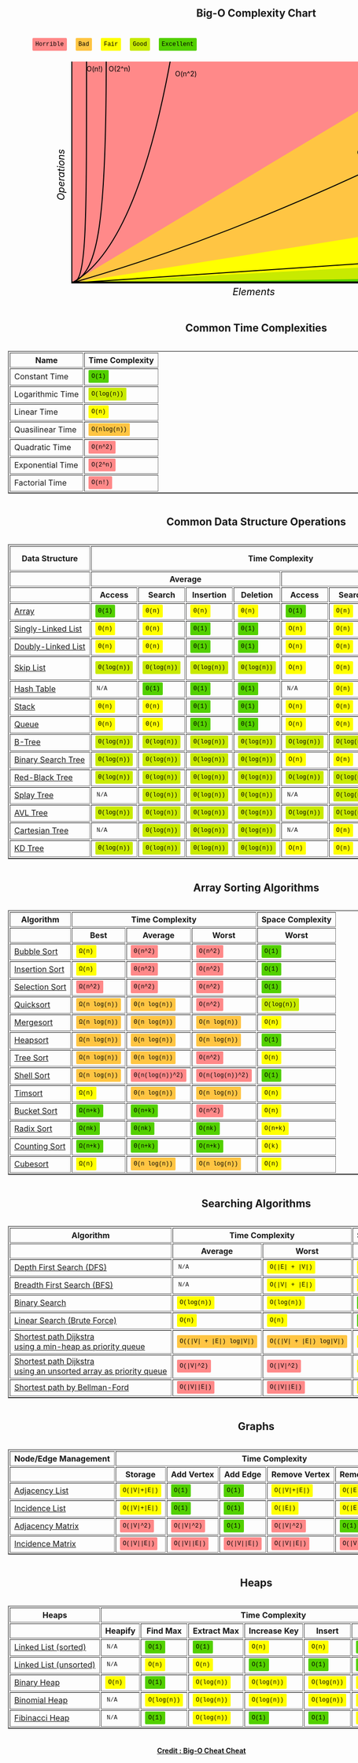 <style>
    #credit {
        text-align: right;
    }

    #page {
        padding: 20px;
        text-align: center;
        width: 100%;
        box-sizing: border-box;
        min-width: 1000px;
    }

    #chartTitle {
        display: inline-block;
        width: 800px;
        text-align: center;
        margin-left: 50px;
    }

    #data-structures {
        display: inline-block;
        width: 800px;
        text-align: center;
        margin-left: 50px;
    }

    #algo {
        display: inline-block;
        width: 800px;
        text-align: center;
        margin-left: 50px;
    }

    #legend {
        margin-left: 40px;
    }

    table {
        display: inline-block;
    }

    table {
        /* display: table; */
        border-collapse: separate;
        box-sizing: border-box;
        text-indent: initial;
        border-spacing: 2px;
        border-color: grey;
    }

    code {
        font-family: monospace;
    }

    table code {
        font-size: 12px;
        padding: 3px;
        font-family: Monaco, Menlo, Consolas, "Courier New", monospace;
        display: inline-block;
        border-radius: 2px;
    }

    table tr td {
        white-space: nowrap;
    }

    td {
        display: table-cell;
        vertical-align: inherit;
    }

    #legend tr td:first-child {
        text-align: center;
    }

    .md-typeset code {
        border-radius: 1rem;
    }

    .red {
        border: 1px solid #ff8989;
        color: black;
        background-color: #ff8989;
        border-width: medium;
    }

    .orange {
        border: 1px solid #FFC543;
        color: black;
        background-color: #FFC543;
        border-width: medium;
    }

    .yellow {
        border: 1px solid yellow;
        color: black;
        background-color: yellow;
        border-width: medium;
    }

    .yellow-green {
        border: 1px solid #C8EA00;
        color: black;
        background-color: #C8EA00;
        border-width: medium;
    }

    .green {
        border: 1px solid #53d000;
        color: black;
        background-color: #53d000;
        border-width: medium;
    }
</style>
<div id="page">
    <h2 id="chartTitle"> <b> Big-O Complexity Chart </b></h2>
    <div>
        <table id="legend" class="table">
            <tbody>
                <tr>
                    <td><code class="red">Horrible</code></td>
                    <td><code class="orange">Bad</code></td>
                    <td><code class="yellow">Fair</code></td>
                    <td><code class="yellow-green">Good</code></td>
                    <td><code class="green">Excellent</code></td>
                </tr>
            </tbody>
        </table>
    </div>
    <div>
        <svg id="chart" width="800" height="500" xmlns="http://www.w3.org/2000/svg">
        <!-- horrible region -->
        <path d="M50 450 L 50 0 L 800 0 L 800 450 Z" fill="#ff8989"></path>
        <!-- bad region -->
        <path d="M50 450 L 800 0 L 800 450 Z" fill="#FFC543"></path>
        <!-- fair region -->
        <path d="M50 450 L 800 450 L 800 330 Z" fill="yellow"></path>
        <!-- good region -->
        <path d="M50 450 L 800 450 L 800 410 Z" fill="#C8EA00"></path>
        <!-- excellent region -->
        <path d="M50 450 L 800 450 L 800 440 Z" fill="#53d000"></path>
        <!-- axes -->
        <path d="M50 0 L 50 450 L 800 450" fill="transparent" stroke="black" stroke-width="2"></path>
        <path d="M50 448 L 800 448" fill="transparent" stroke="black" stroke-width="2"></path>
        <text x="700" y="438" fill="black">O(log n), O(1)</text>
        <path d="M50 450 L 800 400" fill="transparent" stroke="black" stroke-width="2"></path>
        <text x="760" y="390" fill="black">O(n)</text>
        <path d="M50 450 Q 400 350, 800 150" fill="transparent" stroke="black" stroke-width="2"></path>
        <text x="630" y="190" fill="black">O(n log n)</text>
        <path d="M50 450 Q 180 380, 250 0" fill="transparent" stroke="black" stroke-width="2"></path>
        <text x="260" y="30" fill="black">O(n^2)</text>
        <path d="M50 450 C 100 430, 120 350, 120 0" fill="transparent" stroke="black" stroke-width="2"></path>
        <text x="125" y="20" fill="black">O(2^n)</text>
        <path d="M50 450 C 80 450, 80 350, 80 0" fill="transparent" stroke="black" stroke-width="2"></path>
        <text x="80" y="20" fill="black">O(n!)</text>
        <text x="0" y="0" transform="translate(30 230) rotate(-90)" style="dominant-baseline: middle; text-anchor: middle; font-size:20px; color: #555; font-size:20px; color: #555; font-style: italic;" fill="black">Operations</text>
        <text x="0" y="0" transform="translate(420 470)" style="dominant-baseline: middle; text-anchor: middle; font-size:20px; color: #555; font-style: italic;" fill="black">Elements</text>
        </svg>
    </div>
    <div id="tablesWrapper">
        <h2 id="algo"><b> Common Time Complexities </b></h2>
        <table class="table table-bordered table-striped" border="2">
            <tbody>
                <tr>
                    <th><b> Name </b></th>
                    <th><b> Time Complexity </b></th>
                </tr>
                <tr>
                    <td>Constant Time</td>
                    <td><code class="green">O(1)</code></td>
                </tr>
                <tr>
                    <td>Logarithmic Time</td>
                    <td><code class="yellow-green">O(log(n))</code></td>
                </tr>
                <tr>
                    <td>Linear Time</td>
                    <td><code class="yellow">O(n)</code></td>
                </tr>
                <tr>
                    <td>Quasilinear Time</td>
                    <td><code class="orange">O(nlog(n))</code></td>
                </tr>
                <tr>
                    <td>Quadratic Time</td>
                    <td><code class="red">O(n^2)</code></td>
                </tr>
                <tr>
                    <td>Exponential Time</td>
                    <td><code class="red">O(2^n)</code></td>
                </tr>
                <tr>
                    <td>Factorial Time</td>
                    <td><code class="red">O(n!)</code></td>
                </tr>
            </tbody>
        </table>
        <h2 id="data-structures"><b> Common Data Structure Operations </b></h2>
        <table class="table table-bordered table-striped" border="2">
            <tbody>
                <tr>
                    <th>Data Structure</th>
                    <th colspan="8">Time Complexity</th>
                    <th>Space Complexity</th>
                </tr>
                <tr>
                    <th></th>
                    <th colspan="4">Average</th>
                    <th colspan="4">Worst</th>
                    <th>Worst</th>
                </tr>
                <tr>
                    <th></th>
                    <th>Access</th>
                    <th>Search</th>
                    <th>Insertion</th>
                    <th>Deletion</th>
                    <th>Access</th>
                    <th>Search</th>
                    <th>Insertion</th>
                    <th>Deletion</th>
                    <th></th>
                </tr>
                <tr>
                    <td><a href="http://en.wikipedia.org/wiki/Array_data_structure">Array</a></td>
                    <td><code class="green">Θ(1)</code></td>
                    <td><code class="yellow">Θ(n)</code></td>
                    <td><code class="yellow">Θ(n)</code></td>
                    <td><code class="yellow">Θ(n)</code></td>
                    <td><code class="green">O(1)</code></td>
                    <td><code class="yellow">O(n)</code></td>
                    <td><code class="yellow">O(n)</code></td>
                    <td><code class="yellow">O(n)</code></td>
                    <td><code class="yellow">O(n)</code></td>
                </tr>
                <tr>
                    <td><a href="http://en.wikipedia.org/wiki/Singly_linked_list#Singly_linked_lists">Singly-Linked List</a></td>
                    <td><code class="yellow">Θ(n)</code></td>
                    <td><code class="yellow">Θ(n)</code></td>
                    <td><code class="green">Θ(1)</code></td>
                    <td><code class="green">Θ(1)</code></td>
                    <td><code class="yellow">O(n)</code></td>
                    <td><code class="yellow">O(n)</code></td>
                    <td><code class="green">O(1)</code></td>
                    <td><code class="green">O(1)</code></td>
                    <td><code class="yellow">O(n)</code></td>
                </tr>
                <tr>
                    <td><a href="http://en.wikipedia.org/wiki/Doubly_linked_list">Doubly-Linked List</a></td>
                    <td><code class="yellow">Θ(n)</code></td>
                    <td><code class="yellow">Θ(n)</code></td>
                    <td><code class="green">Θ(1)</code></td>
                    <td><code class="green">Θ(1)</code></td>
                    <td><code class="yellow">O(n)</code></td>
                    <td><code class="yellow">O(n)</code></td>
                    <td><code class="green">O(1)</code></td>
                    <td><code class="green">O(1)</code></td>
                    <td><code class="yellow">O(n)</code></td>
                </tr>
                <tr>
                    <td><a href="http://en.wikipedia.org/wiki/Skip_list">Skip List</a></td>
                    <td><code class="yellow-green">Θ(log(n))</code></td>
                    <td><code class="yellow-green">Θ(log(n))</code></td>
                    <td><code class="yellow-green">Θ(log(n))</code></td>
                    <td><code class="yellow-green">Θ(log(n))</code></td>
                    <td><code class="yellow">O(n)</code></td>
                    <td><code class="yellow">O(n)</code></td>
                    <td><code class="yellow">O(n)</code></td>
                    <td><code class="yellow">O(n)</code></td>
                    <td><code class="orange">O(n log(n))</code></td>
                </tr>
                <tr>
                    <td><a href="http://en.wikipedia.org/wiki/Hash_table">Hash Table</a></td>
                    <td><code class="gray">N/A</code></td>
                    <td><code class="green">Θ(1)</code></td>
                    <td><code class="green">Θ(1)</code></td>
                    <td><code class="green">Θ(1)</code></td>
                    <td><code class="gray">N/A</code></td>
                    <td><code class="yellow">O(n)</code></td>
                    <td><code class="yellow">O(n)</code></td>
                    <td><code class="yellow">O(n)</code></td>
                    <td><code class="yellow">O(n)</code></td>
                </tr>
                <tr>
                    <td><a href="http://en.wikipedia.org/wiki/Stack_(abstract_data_type)">Stack</a></td>
                    <td><code class="yellow">Θ(n)</code></td>
                    <td><code class="yellow">Θ(n)</code></td>
                    <td><code class="green">Θ(1)</code></td>
                    <td><code class="green">Θ(1)</code></td>
                    <td><code class="yellow">O(n)</code></td>
                    <td><code class="yellow">O(n)</code></td>
                    <td><code class="green">O(1)</code></td>
                    <td><code class="green">O(1)</code></td>
                    <td><code class="yellow">O(n)</code></td>
                </tr>
                <tr>
                    <td><a href="http://en.wikipedia.org/wiki/Queue_(abstract_data_type)">Queue</a></td>
                    <td><code class="yellow">Θ(n)</code></td>
                    <td><code class="yellow">Θ(n)</code></td>
                    <td><code class="green">Θ(1)</code></td>
                    <td><code class="green">Θ(1)</code></td>
                    <td><code class="yellow">O(n)</code></td>
                    <td><code class="yellow">O(n)</code></td>
                    <td><code class="green">O(1)</code></td>
                    <td><code class="green">O(1)</code></td>
                    <td><code class="yellow">O(n)</code></td>
                </tr>
                <tr>
                    <td><a href="http://en.wikipedia.org/wiki/B_tree">B-Tree</a></td>
                    <td><code class="yellow-green">Θ(log(n))</code></td>
                    <td><code class="yellow-green">Θ(log(n))</code></td>
                    <td><code class="yellow-green">Θ(log(n))</code></td>
                    <td><code class="yellow-green">Θ(log(n))</code></td>
                    <td><code class="yellow-green">O(log(n))</code></td>
                    <td><code class="yellow-green">O(log(n))</code></td>
                    <td><code class="yellow-green">O(log(n))</code></td>
                    <td><code class="yellow-green">O(log(n))</code></td>
                    <td><code class="yellow">O(n)</code></td>
                </tr>
                <tr>
                    <td><a href="http://en.wikipedia.org/wiki/Binary_search_tree">Binary Search Tree</a></td>
                    <td><code class="yellow-green">Θ(log(n))</code></td>
                    <td><code class="yellow-green">Θ(log(n))</code></td>
                    <td><code class="yellow-green">Θ(log(n))</code></td>
                    <td><code class="yellow-green">Θ(log(n))</code></td>
                    <td><code class="yellow">O(n)</code></td>
                    <td><code class="yellow">O(n)</code></td>
                    <td><code class="yellow">O(n)</code></td>
                    <td><code class="yellow">O(n)</code></td>
                    <td><code class="yellow">O(n)</code></td>
                </tr>
                <tr>
                    <td><a href="http://en.wikipedia.org/wiki/Red-black_tree">Red-Black Tree</a></td>
                    <td><code class="yellow-green">Θ(log(n))</code></td>
                    <td><code class="yellow-green">Θ(log(n))</code></td>
                    <td><code class="yellow-green">Θ(log(n))</code></td>
                    <td><code class="yellow-green">Θ(log(n))</code></td>
                    <td><code class="yellow-green">O(log(n))</code></td>
                    <td><code class="yellow-green">O(log(n))</code></td>
                    <td><code class="yellow-green">O(log(n))</code></td>
                    <td><code class="yellow-green">O(log(n))</code></td>
                    <td><code class="yellow">O(n)</code></td>
                </tr>
                <tr>
                    <td><a href="https://en.wikipedia.org/wiki/Splay_tree">Splay Tree</a></td>
                    <td><code class="gray">N/A</code></td>
                    <td><code class="yellow-green">Θ(log(n))</code></td>
                    <td><code class="yellow-green">Θ(log(n))</code></td>
                    <td><code class="yellow-green">Θ(log(n))</code></td>
                    <td><code class="gray">N/A</code></td>
                    <td><code class="yellow-green">O(log(n))</code></td>
                    <td><code class="yellow-green">O(log(n))</code></td>
                    <td><code class="yellow-green">O(log(n))</code></td>
                    <td><code class="yellow">O(n)</code></td>
                </tr>
                <tr>
                    <td><a href="http://en.wikipedia.org/wiki/AVL_tree">AVL Tree</a></td>
                    <td><code class="yellow-green">Θ(log(n))</code></td>
                    <td><code class="yellow-green">Θ(log(n))</code></td>
                    <td><code class="yellow-green">Θ(log(n))</code></td>
                    <td><code class="yellow-green">Θ(log(n))</code></td>
                    <td><code class="yellow-green">O(log(n))</code></td>
                    <td><code class="yellow-green">O(log(n))</code></td>
                    <td><code class="yellow-green">O(log(n))</code></td>
                    <td><code class="yellow-green">O(log(n))</code></td>
                    <td><code class="yellow">O(n)</code></td>
                </tr>
                <tr>
                    <td><a href="https://en.wikipedia.org/wiki/Cartesian_tree">Cartesian Tree</a></td>
                    <td><code class="gray">N/A</code></td>
                    <td><code class="yellow-green">Θ(log(n))</code></td>
                    <td><code class="yellow-green">Θ(log(n))</code></td>
                    <td><code class="yellow-green">Θ(log(n))</code></td>
                    <td><code class="gray">N/A</code></td>
                    <td><code class="yellow">O(n)</code></td>
                    <td><code class="yellow">O(n)</code></td>
                    <td><code class="yellow">O(n)</code></td>
                    <td><code class="yellow">O(n)</code></td>
                </tr>
                <tr>
                    <td><a href="http://en.wikipedia.org/wiki/K-d_tree">KD Tree</a></td>
                    <td><code class="yellow-green">Θ(log(n))</code></td>
                    <td><code class="yellow-green">Θ(log(n))</code></td>
                    <td><code class="yellow-green">Θ(log(n))</code></td>
                    <td><code class="yellow-green">Θ(log(n))</code></td>
                    <td><code class="yellow">O(n)</code></td>
                    <td><code class="yellow">O(n)</code></td>
                    <td><code class="yellow">O(n)</code></td>
                    <td><code class="yellow">O(n)</code></td>
                    <td><code class="yellow">O(n)</code></td>
                </tr>
            </tbody>
        </table>
        <h2 id="algo"><b> Array Sorting Algorithms </b></h2>
        <table class="table table-bordered table-striped" border="2">
            <tbody>
                <tr>
                    <th>Algorithm</th>
                    <th colspan="3">Time Complexity</th>
                    <th>Space Complexity</th>
                </tr>
                <tr>
                    <th></th>
                    <th>Best</th>
                    <th>Average</th>
                    <th>Worst</th>
                    <th>Worst</th>
                </tr>
                <tr>
                    <td><a href="http://en.wikipedia.org/wiki/Bubble_sort">Bubble Sort</a></td>
                    <td><code class="yellow">Ω(n)</code></td>
                    <td><code class="red">Θ(n^2)</code></td>
                    <td><code class="red">O(n^2)</code></td>
                    <td><code class="green">O(1)</code></td>
                </tr>
                <tr>
                    <td><a href="http://en.wikipedia.org/wiki/Insertion_sort">Insertion Sort</a></td>
                    <td><code class="yellow">Ω(n)</code></td>
                    <td><code class="red">Θ(n^2)</code></td>
                    <td><code class="red">O(n^2)</code></td>
                    <td><code class="green">O(1)</code></td>
                </tr>
                <tr>
                    <td><a href="http://en.wikipedia.org/wiki/Selection_sort">Selection Sort</a></td>
                    <td><code class="red">Ω(n^2)</code></td>
                    <td><code class="red">Θ(n^2)</code></td>
                    <td><code class="red">O(n^2)</code></td>
                    <td><code class="green">O(1)</code></td>
                </tr>
                <tr>
                    <td><a href="http://en.wikipedia.org/wiki/Quicksort">Quicksort</a></td>
                    <td><code class="orange">Ω(n log(n))</code></td>
                    <td><code class="orange">Θ(n log(n))</code></td>
                    <td><code class="red">O(n^2)</code></td>
                    <td><code class="yellow-green">O(log(n))</code></td>
                </tr>
                <tr>
                    <td><a href="http://en.wikipedia.org/wiki/Merge_sort">Mergesort</a></td>
                    <td><code class="orange">Ω(n log(n))</code></td>
                    <td><code class="orange">Θ(n log(n))</code></td>
                    <td><code class="orange">O(n log(n))</code></td>
                    <td><code class="yellow">O(n)</code></td>
                </tr>
                <tr>
                    <td><a href="http://en.wikipedia.org/wiki/Heapsort">Heapsort</a></td>
                    <td><code class="orange">Ω(n log(n))</code></td>
                    <td><code class="orange">Θ(n log(n))</code></td>
                    <td><code class="orange">O(n log(n))</code></td>
                    <td><code class="green">O(1)</code></td>
                </tr>
                <tr>
                    <td><a href="https://en.wikipedia.org/wiki/Tree_sort">Tree Sort</a></td>
                    <td><code class="orange">Ω(n log(n))</code></td>
                    <td><code class="orange">Θ(n log(n))</code></td>
                    <td><code class="red">O(n^2)</code></td>
                    <td><code class="yellow">O(n)</code></td>
                </tr>
                <tr>
                    <td><a href="http://en.wikipedia.org/wiki/Shellsort">Shell Sort</a></td>
                    <td><code class="orange">Ω(n log(n))</code></td>
                    <td><code class="red">Θ(n(log(n))^2)</code></td>
                    <td><code class="red">O(n(log(n))^2)</code></td>
                    <td><code class="green">O(1)</code></td>
                </tr>
                <tr>
                    <td><a href="http://en.wikipedia.org/wiki/Timsort">Timsort</a></td>
                    <td><code class="yellow">Ω(n)</code></td>
                    <td><code class="orange">Θ(n log(n))</code></td>
                    <td><code class="orange">O(n log(n))</code></td>
                    <td><code class="yellow">O(n)</code></td>
                </tr>
                <tr>
                    <td><a rel="tooltip" title="Only for integers. k is a number of buckets" href="http://en.wikipedia.org/wiki/Bucket_sort">Bucket Sort</a></td>
                    <td><code class="green">Ω(n+k)</code></td>
                    <td><code class="green">Θ(n+k)</code></td>
                    <td><code class="red">O(n^2)</code></td>
                    <td><code class="yellow">O(n)</code></td>
                </tr>
                <tr>
                    <td><a rel="tooltip" title="Constant number of digits 'k'" href="http://en.wikipedia.org/wiki/Radix_sort">Radix Sort</a></td>
                    <td><code class="green">Ω(nk)</code></td>
                    <td><code class="green">Θ(nk)</code></td>
                    <td><code class="green">O(nk)</code></td>
                    <td><code class="yellow">O(n+k)</code></td>
                </tr>
                <tr>
                    <td><a rel="tooltip" title="Difference between maximum and minimum number 'k'" href="https://en.wikipedia.org/wiki/Counting_sort">Counting Sort</a></td>
                    <td><code class="green">Ω(n+k)</code></td>
                    <td><code class="green">Θ(n+k)</code></td>
                    <td><code class="green">O(n+k)</code></td>
                    <td><code class="yellow">O(k)</code></td>
                </tr>
                <tr>
                    <td><a href="https://en.wikipedia.org/wiki/Cubesort">Cubesort</a></td>
                    <td><code class="yellow">Ω(n)</code></td>
                    <td><code class="orange">Θ(n log(n))</code></td>
                    <td><code class="orange">O(n log(n))</code></td>
                    <td><code class="yellow">O(n)</code></td>
                </tr>
            </tbody>
        </table>
        <h2 id="algo"><b> Searching Algorithms </b></h2>
        <table class="table table-bordered table-striped" border="2">
            <tbody>
                <tr>
                    <th>Algorithm</th>
                    <th colspan="2">Time Complexity</th>
                    <th>Space Complexity</th>
                </tr>
                <tr>
                    <th></th>
                    <th>Average</th>
                    <th>Worst</th>
                    <th>Worst</th>
                </tr>
                <tr>
                    <td><a href="https://www.wikiwand.com/en/Depth-first_search">Depth First Search (DFS)</a></td>
                    <td><code class="gray">N/A</code></td>
                    <td><code class="yellow">O(|E| + |V|)</code></td>
                    <td><code class="yellow">O(|V|)</code></td>
                </tr>
                <tr>
                    <td><a href="https://www.wikiwand.com/en/Breadth-first_search">Breadth First Search (BFS)</a></td>
                    <td><code class="gray">N/A</code></td>
                    <td><code class="yellow">O(|V| + |E|)</code></td>
                    <td><code class="yellow">O(|V|)</code></td>
                </tr>
                <tr>
                    <td><a href="https://www.wikiwand.com/en/Binary_search_algorithm">Binary Search</a></td>
                    <td><code class="yellow">O(log(n))</code></td>
                    <td><code class="yellow">O(log(n))</code></td>
                    <td><code class="green">O(1)</code></td>
                </tr>
                <tr>
                    <td><a href="https://www.wikiwand.com/en/Linear_search">Linear Search (Brute Force)</a></td>
                    <td><code class="yellow">O(n)</code></td>
                    <td><code class="yellow">O(n)</code></td>
                    <td><code class="green">O(1)</code></td>
                </tr>
                <tr>
                    <td><a href="https://www.wikiwand.com/en/Dijkstra's_algorithm">Shortest path Dijkstra <br> using a min-heap as priority queue</a></td>
                    <td><code class="orange">O((|V| + |E|) log|V|)</code></td>
                    <td><code class="orange">O((|V| + |E|) log|V|)</code></td>
                    <td><code class="yellow">O(|V|)</code></td>
                </tr>
                <tr>
                    <td><a href="https://www.wikiwand.com/en/Dijkstra's_algorithm">Shortest path Dijkstra <br> using an unsorted array as priority queue</a></td>
                    <td><code class="red">O(|V|^2)</code></td>
                    <td><code class="red">O(|V|^2)</code></td>
                    <td><code class="yellow">O(|V|)</code></td>
                </tr>
                <tr>
                    <td><a href="https://www.wikiwand.com/en/Bellman%E2%80%93Ford_algorithm">Shortest path by Bellman-Ford</a></td>
                    <td><code class="red">O(|V||E|)</code></td>
                    <td><code class="red">O(|V||E|)</code></td>
                    <td><code class="yellow">O(|V|)</code></td>
                </tr>
            </tbody>
        </table>
        <h2 id="algo"><b> Graphs </b></h2>
        <table class="table table-bordered table-striped" border="2">
            <tbody>
                <tr>
                    <th>Node/Edge Management</th>
                    <th colspan="6">Time Complexity</th>
                </tr>
                <tr>
                    <th></th>
                    <th>Storage</th>
                    <th>Add Vertex</th>
                    <th>Add Edge</th>
                    <th>Remove Vertex</th>
                    <th>Remove Edge</th>
                    <th>Query</th>
                </tr>
                <tr>
                    <td><a href="https://www.wikiwand.com/en/Adjacency_list">Adjacency List</a></td>
                    <td><code class="yellow">O(|V|+|E|)</code></td>
                    <td><code class="green">O(1)</code></td>
                    <td><code class="green">O(1)</code></td>
                    <td><code class="yellow">O(|V|+|E|)</code></td>
                    <td><code class="yellow">O(|E|)</code></td>
                    <td><code class="yellow">O(|V|)</code></td>
                </tr>
                <tr>
                    <td><a href="Incidence List">Incidence List</a></td>
                    <td><code class="yellow">O(|V|+|E|)</code></td>
                    <td><code class="green">O(1)</code></td>
                    <td><code class="green">O(1)</code></td>
                    <td><code class="yellow">O(|E|)</code></td>
                    <td><code class="yellow">O(|E|)</code></td>
                    <td><code class="yellow">O(|E|)</code></td>
                </tr>
                <tr>
                    <td><a href="https://www.wikiwand.com/en/Adjacency_matrix">Adjacency Matrix</a></td>
                    <td><code class="red">O(|V|^2)</code></td>
                    <td><code class="red">O(|V|^2)</code></td>
                    <td><code class="green">O(1)</code></td>
                    <td><code class="red">O(|V|^2)</code></td>
                    <td><code class="green">O(1)</code></td>
                    <td><code class="green">O(1)</code></td>
                </tr>
                <tr>
                    <td><a href="https://www.wikiwand.com/en/Incidence_matrix">Incidence Matrix</a></td>
                    <td><code class="red">O(|V||E|)</code></td>
                    <td><code class="red">O(|V||E|)</code></td>
                    <td><code class="red">O(|V||E|)</code></td>
                    <td><code class="red">O(|V||E|)</code></td>
                    <td><code class="red">O(|V||E|)</code></td>
                    <td><code class="yellow">O(|E|)</code></td>
                </tr>
            </tbody>
        </table>
        <h2 id="algo"><b> Heaps </b></h2>
        <table class="table table-bordered table-striped" border="2">
            <tbody>
                <tr>
                    <th>Heaps</th>
                    <th colspan="7">Time Complexity</th>
                </tr>
                <tr>
                    <th></th>
                    <th>Heapify</th>
                    <th>Find Max</th>
                    <th>Extract Max</th>
                    <th>Increase Key</th>
                    <th>Insert</th>
                    <th>Delete</th>
                    <th>Merge</th>
                </tr>
                <tr>
                    <td><a href="https://www.wikiwand.com/en/Linked_list">Linked List (sorted)</a></td>
                    <td><code class="gray">N/A</code></td>
                    <td><code class="green">O(1)</code></td>
                    <td><code class="green">O(1)</code></td>
                    <td><code class="yellow">O(n)</code></td>
                    <td><code class="yellow">O(n)</code></td>
                    <td><code class="green">O(1)</code></td>
                    <td><code class="yellow">O(m+n)</code></td>
                </tr>
                <tr>
                    <td><a href="https://www.wikiwand.com/en/Linked_list">Linked List (unsorted)</a></td>
                    <td><code class="gray">N/A</code></td>
                    <td><code class="yellow">O(n)</code></td>
                    <td><code class="yellow">O(n)</code></td>
                    <td><code class="green">O(1)</code></td>
                    <td><code class="green">O(1)</code></td>
                    <td><code class="green">O(1)</code></td>
                    <td><code class="green">O(1)</code></td>
                </tr>
                <tr>
                    <td><a href="https://www.wikiwand.com/en/Binary_heap">Binary Heap</a></td>
                    <td><code class="yellow">O(n)</code></td>
                    <td><code class="green">O(1)</code></td>
                    <td><code class="yellow">O(log(n))</code></td>
                    <td><code class="yellow">O(log(n))</code></td>
                    <td><code class="yellow">O(log(n))</code></td>
                    <td><code class="yellow">O(log(n))</code></td>
                    <td><code class="yellow">O(m+n)</code></td>
                </tr>
                <tr>
                    <td><a href="https://www.wikiwand.com/en/Binomial_heap">Binomial Heap</a></td>
                    <td><code class="gray">N/A</code></td>
                    <td><code class="yellow">O(log(n))</code></td>
                    <td><code class="yellow">O(log(n))</code></td>
                    <td><code class="yellow">O(log(n))</code></td>
                    <td><code class="yellow">O(log(n))</code></td>
                    <td><code class="yellow">O(log(n))</code></td>
                    <td><code class="yellow">O(log(n))</code></td>
                </tr>
                <tr>
                    <td><a href="https://www.wikiwand.com/en/Fibonacci_heap">Fibinacci Heap</a></td>
                    <td><code class="gray">N/A</code></td>
                    <td><code class="green">O(1)</code></td>
                    <td><code class="yellow">O(log(n))</code></td>
                    <td><code class="green">O(1)</code></td>
                    <td><code class="green">O(1)</code></td>
                    <td><code class="yellow">O(log(n))</code></td>
                    <td><code class="green">O(1)</code></td>
                </tr>
            </tbody>
        </table>
    </div>
</div>
<div id="credit">
    <a href="https://www.bigocheatsheet.com/" class="md-sidebar__scrollwrap" tabindex="-1" target="_blank"> <strong>Credit : Big-O Cheat Cheat</strong> </a>
</div>